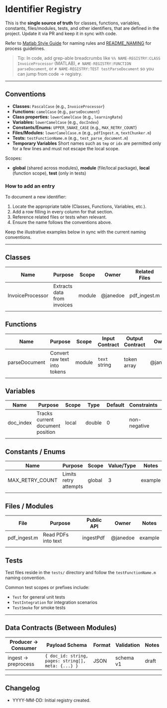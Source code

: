 # Identifier Registry


This is the **single source of truth** for classes, functions, variables, constants, files/modules, tests, and other identifiers, that are defined in the project.
Update it via PR and keep it in sync with code.

Refer to [Matlab Style Guide](Matlab_Style_Guide.md) for naming rules and [README_NAMING](README_NAMING.md) for process guidelines.


> Tip: In code, add grep-able breadcrumbs like `%% NAME-REGISTRY:CLASS InvoiceProcessor` (MATLAB), `# NAME-REGISTRY:FUNCTION parseDocument`, or `# NAME-REGISTRY:TEST testParseDocument` so you can jump from code → registry.

---

## Conventions 

- **Classes:** `PascalCase` (e.g., `InvoiceProcessor`)
- **Functions:** `camelCase` (e.g., `parseDocument`)
- **Class properties:** `lowerCamelCase` (e.g., `learningRate`)
- **Variables:** `lowerCamelCase` (e.g., `docIndex`)
- **Constants/Enums:** `UPPER_SNAKE_CASE` (e.g., `MAX_RETRY_COUNT`)
- **Files/Modules:** `lowerCamelCase.m` (e.g., `pdfIngest.m`, `textChunker.m`)
- **Tests:** `testFunctionName.m` (e.g., `test_parse_document.m`)
- **Temporary Variables** Short names such as `tmp` or `idx` are permitted only for a few lines and must not escape the local scope.

Scopes:
- **global** (shared across modules), **module** (file/local package), **local** (function scope), **test** (only in tests)

### How to add an entry

To document a new identifier:

1. Locate the appropriate table (Classes, Functions, Variables, etc.).
2. Add a row filling in every column for that section.
3. Reference related files or tests when relevant.
4. Ensure the name follows the conventions above.

Keep the illustrative examples below in sync with the current naming conventions.

---

## Classes

| Name | Purpose | Scope | Owner | Related Files | Notes |
|------|---------|-------|-------|---------------|-------|
| InvoiceProcessor | Extracts data from invoices | module | @janedoe | pdf_ingest.m | example |
|  |  |  |  |  |  |

## Functions

| Name | Purpose | Scope | Input Contract | Output Contract | Owner | Notes |
|------|---------|-------|----------------|-----------------|-------|------|
| parseDocument | Convert raw text into tokens | module | `text` string | token array | @janedoe | example |
|  |  |  |  |  |  |

## Variables

| Name | Purpose | Scope | Type | Default | Constraints | Notes |
|------|---------|-------|------|---------|-------------|-------|
| doc_index | Tracks current document position | local | double | 0 | non-negative | example |
|  |  |  |  |  |  |

## Constants / Enums

| Name | Purpose | Scope | Value/Type | Notes |
|------|---------|-------|-----------|-------|
| MAX_RETRY_COUNT | Limits retry attempts | global | 3 | example |
|  |  |  |  |  |

## Files / Modules

| File | Purpose | Public API | Owner | Notes |
|------|---------|-----------|-------|------|
| pdf_ingest.m | Read PDFs into text | ingestPdf | @janedoe | example |
|  |  |  |  |  |



## Tests

Test files reside in the `tests/` directory and follow the `testFunctionName.m` naming convention.

Common test scopes or prefixes include:

- `Test` for general unit tests
- `TestIntegration` for integration scenarios
- `TestSmoke` for smoke tests


---

## Data Contracts (Between Modules)

| Producer → Consumer | Payload Schema | Format | Validation | Notes |
|--------------------|----------------|--------|-----------|-------|
| ingest → preprocess | `{ doc_id: string, pages: string[], meta: {...} }` | JSON | schema v1 | draft |

---

## Changelog

- YYYY-MM-DD: Initial registry created.


